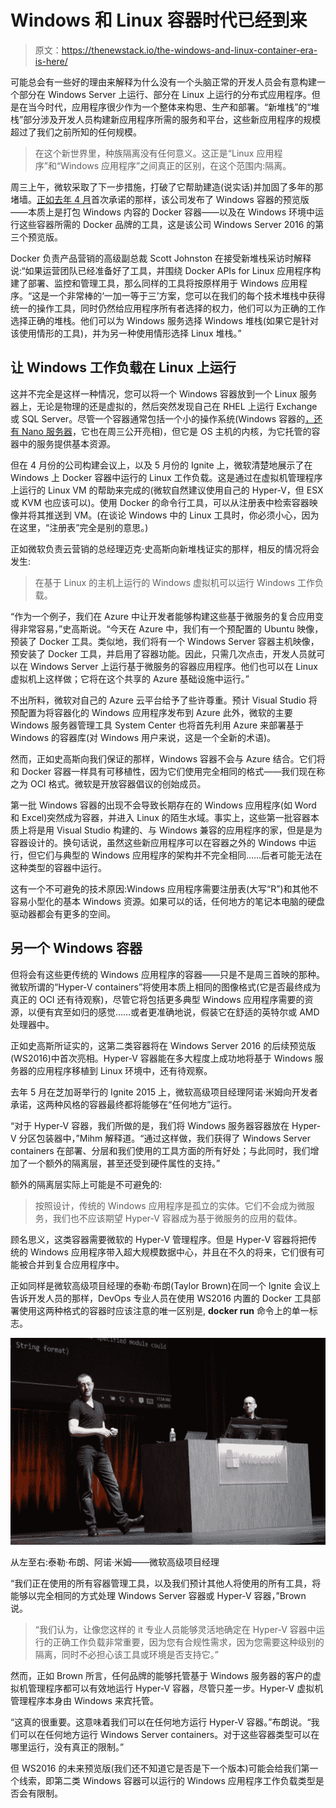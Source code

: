 # Windows 和 Linux 容器时代已经到来

> 原文：<https://thenewstack.io/the-windows-and-linux-container-era-is-here/>

可能总会有一些好的理由来解释为什么没有一个头脑正常的开发人员会有意构建一个部分在 Windows Server 上运行、部分在 Linux 上运行的分布式应用程序。但是在当今时代，应用程序很少作为一个整体来构思、生产和部署。“新堆栈”的“堆栈”部分涉及开发人员构建新应用程序所需的服务和平台，这些新应用程序的规模超过了我们之前所知的任何规模。

> 在这个新世界里，种族隔离没有任何意义。这正是“Linux 应用程序”和“Windows 应用程序”之间真正的区别，在这个范围内:隔离。

周三上午，微软采取了下一步措施，打破了它帮助建造(说实话)并加固了多年的那堵墙。[正如去年 4 月](https://thenewstack.io/docker-just-changed-windows-server-as-we-know-it/)首次承诺的那样，该公司发布了 Windows 容器的预览版——本质上是打包 Windows 内容的 Docker 容器——以及在 Windows 环境中运行这些容器所需的 Docker 品牌的工具，这是该公司 Windows Server 2016 的第三个预览版。

Docker 负责产品营销的高级副总裁 Scott Johnston 在接受新堆栈采访时解释说:“如果运营团队已经准备好了工具，并围绕 Docker APIs for Linux 应用程序构建了部署、监控和管理工具，那么同样的工具将按原样用于 Windows 应用程序。“这是一个非常棒的‘一加一等于三’方案，您可以在我们的每个技术堆栈中获得统一的操作工具，同时仍然给应用程序所有者选择的权力，他们可以为正确的工作选择正确的堆栈。他们可以为 Windows 服务选择 Windows 堆栈(如果它是针对该使用情形的工具)，并为另一种使用情形选择 Linux 堆栈。”

## 让 Windows 工作负载在 Linux 上运行

这并不完全是这样一种情况，您可以将一个 Windows 容器放到一个 Linux 服务器上，无论是物理的还是虚拟的，然后突然发现自己在 RHEL 上运行 Exchange 或 SQL Server。尽管一个容器通常包括一个小的操作系统(Windows 容器的[，还有 Nano 服务器](https://thenewstack.io/microsofts-lightweight-os-and-its-deep-linux-connection/)，它也在周三公开亮相)，但它是 OS 主机的内核，为它托管的容器中的服务提供基本资源。

但在 4 月份的公司构建会议上，以及 5 月份的 Ignite 上，微软清楚地展示了在 Windows 上 Docker 容器中运行的 Linux 工作负载。这是通过在虚拟机管理程序上运行的 Linux VM 的帮助来完成的(微软自然建议使用自己的 Hyper-V，但 ESX 或 KVM 也应该可以)。使用 Docker 的命令行工具，可以从注册表中检索容器映像并将其推送到 VM。(在谈论 Windows 中的 Linux 工具时，你必须小心，因为在这里，“注册表”完全是别的意思。)

正如微软负责云营销的总经理迈克·史高斯向新堆栈证实的那样，相反的情况将会发生:

> 在基于 Linux 的主机上运行的 Windows 虚拟机可以运行 Windows 工作负载。

“作为一个例子，我们在 Azure 中让开发者能够构建这些基于微服务的复合应用变得非常容易，”史高斯说。“今天在 Azure 中，我们有一个预配置的 Ubuntu 映像，预装了 Docker 工具。类似地，我们将有一个 Windows Server 容器主机映像，预安装了 Docker 工具，并启用了容器功能。因此，只需几次点击，开发人员就可以在 Windows Server 上运行基于微服务的容器应用程序。他们也可以在 Linux 虚拟机上这样做；它将在这个共享的 Azure 基础设施中运行。”

不出所料，微软对自己的 Azure 云平台给予了些许尊重。预计 Visual Studio 将预配置为将容器化的 Windows 应用程序发布到 Azure 此外，微软的主要 Windows 服务器管理工具 System Center 也将首先利用 Azure 来部署基于 Windows 的容器库(对 Windows 用户来说，这是一个全新的术语)。

然而，正如史高斯向我们保证的那样，Windows 容器不会与 Azure 结合。它们将和 Docker 容器一样具有可移植性，因为它们使用完全相同的格式——我们现在称之为 OCI 格式。微软是开放容器倡议的创始成员。

第一批 Windows 容器的出现不会导致长期存在的 Windows 应用程序(如 Word 和 Excel)突然成为容器，并进入 Linux 的陌生水域。事实上，这些第一批容器本质上将是用 Visual Studio 构建的、与 Windows 兼容的应用程序的家，但是是为容器设计的。换句话说，虽然这些新应用程序可以在容器之外的 Windows 中运行，但它们与典型的 Windows 应用程序的架构并不完全相同……后者可能无法在这种类型的容器中运行。

这有一个不可避免的技术原因:Windows 应用程序需要注册表(大写“R”)和其他不容易小型化的基本 Windows 资源。如果可以的话，任何地方的笔记本电脑的硬盘驱动器都会有更多的空间。

## 另一个 Windows 容器

但将会有这些更传统的 Windows 应用程序的容器——只是不是周三首映的那种。微软所谓的“Hyper-V containers”将使用本质上相同的图像格式(它是否最终成为真正的 OCI 还有待观察)，尽管它将包括更多典型 Windows 应用程序需要的资源，以便有宾至如归的感觉……或者更准确地说，假装它在舒适的英特尔或 AMD 处理器中。

正如史高斯所证实的，这第二类容器将在 Windows Server 2016 的后续预览版(WS2016)中首次亮相。Hyper-V 容器能在多大程度上成功地将基于 Windows 服务器的应用程序移植到 Linux 环境中，还有待观察。

去年 5 月在芝加哥举行的 Ignite 2015 上，微软高级项目经理阿诺·米姆向开发者承诺，这两种风格的容器最终都将能够在“任何地方”运行。

“对于 Hyper-V 容器，我们所做的是，我们将 Windows 服务器容器放在 Hyper-V 分区包装器中，”Mihm 解释道。“通过这样做，我们获得了 Windows Server containers 在部署、分层和我们使用的工具方面的所有好处；与此同时，我们增加了一个额外的隔离层，甚至还受到硬件属性的支持。”

额外的隔离层实际上可能是不可避免的:

> 按照设计，传统的 Windows 应用程序是孤立的实体。它们不会成为微服务，我们也不应该期望 Hyper-V 容器成为基于微服务的应用的载体。

顾名思义，这类容器需要微软的 Hyper-V 管理程序。但是 Hyper-V 容器将把传统的 Windows 应用程序带入超大规模数据中心，并且在不久的将来，它们很有可能被合并到复合应用程序中。

正如同样是微软高级项目经理的泰勒·布朗(Taylor Brown)在同一个 Ignite 会议上告诉开发人员的那样，DevOps 专业人员在使用 WS2016 内置的 Docker 工具部署使用这两种格式的容器时应该注意的唯一区别是, **docker run** 命令上的单一标志。

[![Taylor Brown, Arno Mihm - Senior Program Managers, Microsoft](img/0ea901fcaeb62bbeb07eb2b7135ead1d.png)](https://thenewstack.io/wp-content/uploads/2015/08/150506-Taylor-Brown-Arno-Mihm.jpg)

从左至右:泰勒·布朗、阿诺·米姆——微软高级项目经理

“我们正在使用的所有容器管理工具，以及我们预计其他人将使用的所有工具，将能够以完全相同的方式处理 Windows Server 容器或 Hyper-V 容器，”Brown 说。

> “我们认为，让像您这样的 it 专业人员能够灵活地确定在 Hyper-V 容器中运行的正确工作负载非常重要，因为您有合规性需求，因为您需要这种级别的隔离，同时不必担心该工具或环境是否支持它。”

然而，正如 Brown 所言，任何品牌的能够托管基于 Windows 服务器的客户的虚拟机管理程序都可以有效地运行 Hyper-V 容器，尽管只差一步。Hyper-V 虚拟机管理程序本身由 Windows 来宾托管。

“这真的很重要。这意味着我们可以在任何地方运行 Hyper-V 容器。”布朗说。“我们可以在任何地方运行 Windows Server containers。对于这些容器类型可以在哪里运行，没有真正的限制。”

但 WS2016 的未来预览版(我们还不知道它是否是下一个版本)可能会给我们第一个线索，即第二类 Windows 容器可以运行的 Windows 应用程序工作负载类型是否会有限制。

<svg xmlns:xlink="http://www.w3.org/1999/xlink" viewBox="0 0 68 31" version="1.1"><title>Group</title> <desc>Created with Sketch.</desc></svg>